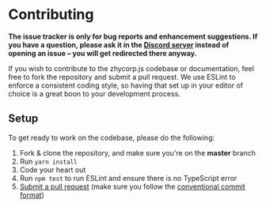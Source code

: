 # Contributing

**The issue tracker is only for bug reports and enhancement suggestions. If you have a question, please ask it in the [Discord server](https://zhycorp.xyz/discord) instead of opening an issue – you will get redirected there anyway.**

If you wish to contribute to the zhycorp.js codebase or documentation, feel free to fork the repository and submit a
pull request. We use ESLint to enforce a consistent coding style, so having that set up in your editor of choice
is a great boon to your development process.

## Setup

To get ready to work on the codebase, please do the following:

1. Fork & clone the repository, and make sure you're on the **master** branch
2. Run `yarn install`
3. Code your heart out
4. Run `npm test` to run ESLint and ensure there is no TypeScript error
5. [Submit a pull request](https://github.com/zhycorp/node-zhycorp/compare) (make sure you follow the [conventional commit format](https://github.com/zhycorp/node-zhycorp/blob/master/.github/COMMIT_CONVENTION.md))
